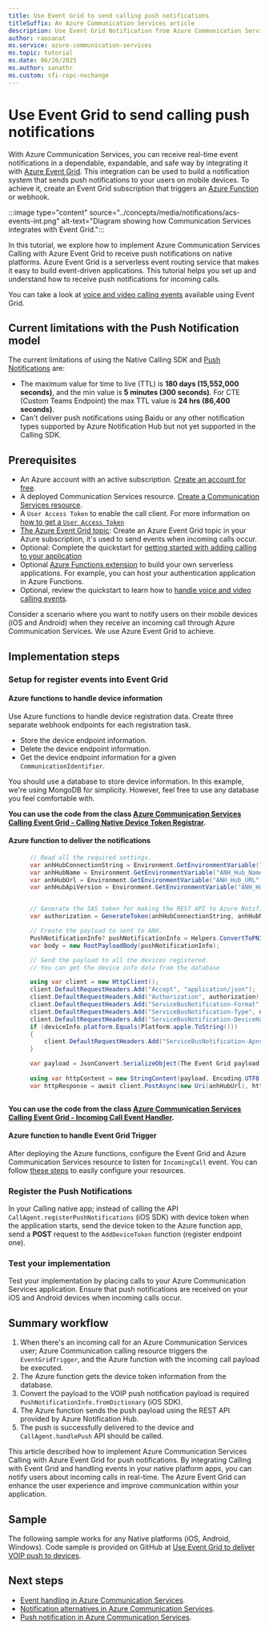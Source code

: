 ```yaml
---
title: Use Event Grid to send calling push notifications
titleSuffix: An Azure Communication Services article
description: Use Event Grid Notification from Azure Communication Services Native Calling to Incoming VOIP call events payload to devices via Azure Notification Hub.
author: raosanat
ms.service: azure-communication-services
ms.topic: tutorial
ms.date: 06/28/2025
ms.author: sanathr
ms.custom: sfi-ropc-nochange
---
```


# Use Event Grid to send calling push notifications

With Azure Communication Services, you can receive real-time event notifications in a dependable, expandable, and safe way by integrating it with [Azure Event Grid](https://azure.microsoft.com/services/event-grid/). This integration can be used to build a notification system that sends push notifications to your users on mobile devices. To achieve it, create an Event Grid subscription that triggers an [Azure Function](../../azure-functions/functions-overview.md) or webhook.

:::image type="content" source="../concepts/media/notifications/acs-events-int.png" alt-text="Diagram showing how Communication Services integrates with Event Grid.":::

In this tutorial, we explore how to implement Azure Communication Services Calling with Azure Event Grid to receive push notifications on native platforms. Azure Event Grid is a serverless event routing service that makes it easy to build event-driven applications. This tutorial helps you set up and understand how to receive push notifications for incoming calls.

You can take a look at [voice and video calling events](../../event-grid/communication-services-voice-video-events.md) available using Event Grid.

## Current limitations with the Push Notification model

The current limitations of using the Native Calling SDK and [Push Notifications](../how-tos/calling-sdk/push-notifications.md) are:

* The maximum value for time to live (TTL) is **180 days (15,552,000 seconds)**, and the min value is **5 minutes (300 seconds)**. For CTE (Custom Teams Endpoint) the max TTL value is **24 hrs (86,400 seconds)**.
* Can't deliver push notifications using Baidu or any other notification types supported by Azure Notification Hub but not yet supported in the Calling SDK.

## Prerequisites

* An Azure account with an active subscription. [Create an account for free](https://azure.microsoft.com/free/?WT.mc_id=A261C142F).
* A deployed Communication Services resource. [Create a Communication Services resource](../quickstarts/create-communication-resource.md).
* A `User Access Token` to enable the call client. For more information on [how to get a `User Access Token`](../quickstarts/identity/access-tokens.md)
* [The Azure Event Grid topic](../../event-grid/custom-event-quickstart-portal.md): Create an Azure Event Grid topic in your Azure subscription, it's used to send events when incoming calls occur.
* Optional: Complete the quickstart for [getting started with adding calling to your application](../quickstarts/voice-video-calling/getting-started-with-calling.md)
* Optional [Azure Functions extension](https://marketplace.visualstudio.com/items?itemName=ms-azuretools.vscode-azurefunctions) to build your own serverless applications. For example, you can host your authentication application in Azure Functions.
* Optional, review the quickstart to learn how to [handle voice and video calling events](../quickstarts/voice-video-calling/handle-calling-events.md).

Consider a scenario where you want to notify users on their mobile devices (iOS and Android) when they receive an incoming call through Azure Communication Services. We use Azure Event Grid to achieve.

## Implementation steps

### Setup for register events into Event Grid

#### Azure functions to handle device information

Use Azure functions to handle device registration data. Create three separate webhook endpoints for each registration task.

- Store the device endpoint information.
- Delete the device endpoint information.
- Get the device endpoint information for a given `CommunicationIdentifier`.

You should use a database to store device information. In this example, we're using MongoDB for simplicity. However, feel free to use any database you feel comfortable with.

**You can use the code from the class [Azure Communication Services Calling Event Grid - Calling Native Device Token Registrar](https://github.com/Azure-Samples/azure-communication-services-calling-event-grid/blob/main/add-calling-push-notifications-event-grid/ACSCallingNativeRegistrarLite/Functions/ACSCallingNativeDeviceTokenRegistrar.cs).**

#### Azure function to deliver the notifications

```csharp
      // Read all the required settings.
      var anhHubConnectionString = Environment.GetEnvironmentVariable("ANH_Hub_Connection_String");
      var anhHubName = Environment.GetEnvironmentVariable("ANH_Hub_Name");
      var anhHubUrl = Environment.GetEnvironmentVariable("ANH_Hub_URL");
      var anhHubApiVersion = Environment.GetEnvironmentVariable("ANH_Hub_Api_Version") ?? Defaults.ANH_DEFAULT_REST_API_VERSION;


      // Generate the SAS token for making the REST API to Azure Notification Hub
      var authorization = GenerateToken(anhHubConnectionString, anhHubName);

      // Create the payload to sent to ANH.
      PushNotificationInfo? pushNotificationInfo = Helpers.ConvertToPNInfo(input, logger) ?? throw new Exception("Could not extract PN info");
      var body = new RootPayloadBody(pushNotificationInfo);

      // Send the payload to all the devices registered.
      // You can get the device info data from the database

      using var client = new HttpClient();
      client.DefaultRequestHeaders.Add("Accept", "application/json");
      client.DefaultRequestHeaders.Add("Authorization", authorization);
      client.DefaultRequestHeaders.Add("ServiceBusNotification-Format", deviceInfo.platform);
      client.DefaultRequestHeaders.Add("ServiceBusNotification-Type", deviceInfo.platform);
      client.DefaultRequestHeaders.Add("ServiceBusNotification-DeviceHandle", deviceInfo.deviceToken);
      if (deviceInfo.platform.Equals(Platform.apple.ToString()))
      {
          client.DefaultRequestHeaders.Add("ServiceBusNotification-Apns-Push-Type", "voip");
      }

      var payload = JsonConvert.SerializeObject(The Event Grid payload model);
  
      using var httpContent = new StringContent(payload, Encoding.UTF8, "application/json");
      var httpResponse = await client.PostAsync(new Uri(anhHubUrl), httpContent).ConfigureAwait(false);
                
```

**You can use the code from the class [Azure Communication Services Calling Event Grid - Incoming Call Event Handler](https://github.com/Azure-Samples/azure-communication-services-calling-event-grid/blob/main/add-calling-push-notifications-event-grid/ACSCallingNativeRegistrarLite/Functions/IncomingCallEventHandler.cs).**

#### Azure function to handle Event Grid Trigger

After deploying the Azure functions, configure the Event Grid and Azure Communication Services resource to listen for `IncomingCall` event. You can follow [these steps](https://github.com/Azure-Samples/azure-communication-services-calling-event-grid/tree/main/add-calling-push-notifications-event-grid#steps) to easily configure your resources.

### Register the Push Notifications

In your Calling native app; instead of calling the API `CallAgent.registerPushNotifications` (iOS SDK) with device token when the application starts, send the device token to the Azure function app, send a **POST** request to the `AddDeviceToken` function (register endpoint one).

### Test your implementation

Test your implementation by placing calls to your Azure Communication Services application. Ensure that push notifications are received on your iOS and Android devices when incoming calls occur.

## Summary workflow

1. When there's an incoming call for an Azure Communication Services user; Azure Communication calling resource triggers the `EventGridTrigger`, and the Azure function with the incoming call payload be executed.
2. The Azure function gets the device token information from the database.
3. Convert the payload to the VOIP push notification payload is required `PushNotificationInfo.fromDictionary` (iOS SDK).
4. The Azure function sends the push payload using the REST API provided by Azure Notification Hub.
5. The push is successfully delivered to the device and `CallAgent.handlePush` API should be called.

This article described how to implement Azure Communication Services Calling with Azure Event Grid for push notifications. By integrating Calling with Event Grid and handling events in your native platform apps, you can notify users about incoming calls in real-time. The Azure Event Grid can enhance the user experience and improve communication within your application.

## Sample

The following sample works for any Native platforms (iOS, Android, Windows).
Code sample is provided on GitHub at [Use Event Grid to deliver VOIP push to devices](https://github.com/Azure-Samples/azure-communication-services-calling-event-grid/tree/main/add-calling-push-notifications-event-grid).

## Next steps

- [Event handling in Azure Communication Services](../../event-grid/event-schema-communication-services.md).
- [Notification alternatives in Azure Communication Services](../concepts/notifications.md).
- [Push notification in Azure Communication Services](../how-tos/calling-sdk/push-notifications.md).
